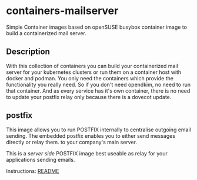 # containers-mailserver

Simple Container images based on openSUSE busybox container image to build a containerized mail server.

## Description

With this collection of containers you can build your containerized mail server for your kubernetes clusters or run them on a container host with docker and podman. You only need the containers which provide the functionality you really need. So if you don't need opendkim, no need to run that container. And as every service has it's own container, there is no need to update your postfix relay only because there is a dovecot update.

## postfix

This image allows you to run POSTFIX internally to centralise outgoing email sending. The embedded postfix enables you to either send messages directly or relay them. to your company's main server.

This is a _server side_ POSTFIX image best useable as relay for your applications sending emails.

Instructions: [README](postfix/README.md)
